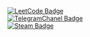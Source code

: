 
<div id="badges" align="left">
	<a href="https://leetcode.com/glzi/" target="_blank">
		<img src="https://img.shields.io/badge/Leet%20Code-black?style=flat-square&logo=LeetCode" alt="LeetCode Badge"/>
	</a>
	</br>
	<a href="https://t.me/glebseitmemetovchannel" target="_blank">
		<img src="https://img.shields.io/badge/Telegram-%23229ED9?style=flat-square" alt="TelegramChanel Badge"/>
	</a>
	</br>
	<a href="https://steamcommunity.com/id/Glezi/" target="_blank">
		<img src="https://img.shields.io/badge/Steam-%231b2838?style=flat-square&logo=Steam" alt="Steam Badge"/>
  	</a>
</div>
